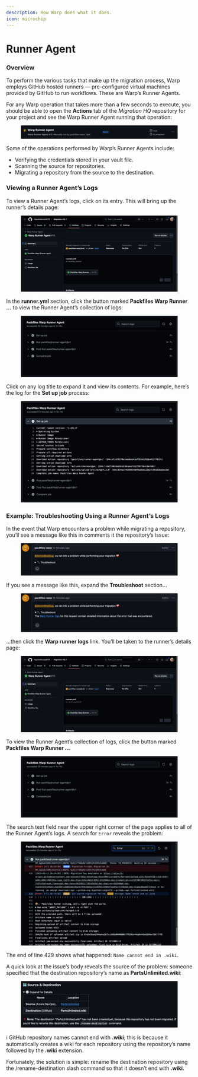 ```yaml
---
description: How Warp does what it does.
icon: microchip
---
```


# Runner Agent

### Overview

To perform the various tasks that make up the migration process, Warp employs GitHub hosted runners — pre-configured virtual machines provided by GitHub to run workflows. These are Warp’s Runner Agents.

For any Warp operation that takes more than a few seconds to execute, you should be able to open the **Actions** tab of the _Migration HQ_ repository for your project and see the Warp Runner Agent running that operation:

<figure><img src="../../.gitbook/assets/image (60).png" alt=""><figcaption></figcaption></figure>

Some of the operations performed by Warp’s Runner Agents include:

* Verifying the credentials stored in your vault file.
* Scanning the source for repositories.
* Migrating a repository from the source to the destination.

### Viewing a Runner Agent’s Logs

To view a Runner Agent’s logs, click on its entry. This will bring up the runner’s details page:

<figure><img src="../../.gitbook/assets/image (68).png" alt=""><figcaption></figcaption></figure>

In the **runner.yml** section,  click the button marked **Packfiles Warp Runner ...** to view the Runner Agent’s collection of logs:

<figure><img src="../../.gitbook/assets/image (65).png" alt=""><figcaption></figcaption></figure>

Click on any log title to expand it and view its contents. For example, here’s the log for the **Set up job** process:

<figure><img src="../../.gitbook/assets/image (66).png" alt=""><figcaption></figcaption></figure>

### Example: Troubleshooting Using a Runner Agent’s Logs

In the event that Warp encounters a problem while migrating a repository, you’ll see a message like this in comments it the repository’s issue:

<figure><img src="../../.gitbook/assets/image (61).png" alt=""><figcaption></figcaption></figure>

If you see a message like this, expand the **Troubleshoot** section...

<figure><img src="../../.gitbook/assets/image (63).png" alt=""><figcaption></figcaption></figure>

...then click the **Warp runner logs** link. You’ll be taken to the runner’s details page:

<figure><img src="../../.gitbook/assets/image (64).png" alt=""><figcaption></figcaption></figure>

To view the Runner Agent’s collection of logs, click the button marked **Packfiles Warp Runner ...**&#x20;

<figure><img src="../../.gitbook/assets/image (65).png" alt=""><figcaption></figcaption></figure>

The search text field near the upper right corner of the page applies to all of the Runner Agent’s logs. A search for `Error` reveals the problem:

<figure><img src="../../.gitbook/assets/image (67).png" alt=""><figcaption></figcaption></figure>

The end of line 429 shows what happened: `Name cannot end in .wiki`.&#x20;

A quick look at the issue’s body reveals the source of the problem: someone specified that the destination repository’s name as **PartsUnlimited.wiki**:

<figure><img src="../../.gitbook/assets/image (69).png" alt=""><figcaption></figcaption></figure>

ℹ️ GitHub repository names cannot end with **.wiki**; this is because it automatically creates a wiki for each repository using the repository’s name followed by the **.wiki** extension.

Fortunately, the solution is simple: rename the destination repository using the /rename-destination slash command so that it doesn’t end with **.wiki**.

